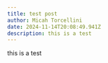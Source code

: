 ```yaml
---
title: test post
author: Micah Torcellini
date: 2024-11-14T20:08:49.941Z
description: this is a test
---
```

this is a test
